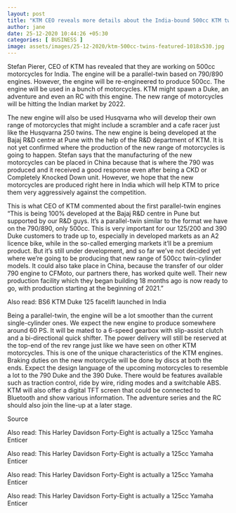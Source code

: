```yaml
---
layout: post
title: "KTM CEO reveals more details about the India-bound 500cc KTM twin-cylinder motorcycles"
author: jane 
date: 25-12-2020 10:44:26 +05:30 
categories: [ BUSINESS ] 
image: assets/images/25-12-2020/ktm-500cc-twins-featured-1018x530.jpg
---
```

Stefan Pierer, CEO of KTM has revealed that they are working on 500cc motorcycles for India. The engine will be a parallel-twin based on 790/890 engines. However, the engine will be re-engineered to produce 500cc. The engine will be used in a bunch of motorcycles. KTM might spawn a Duke, an adventure and even an RC with this engine. The new range of motorcycles will be hitting the Indian market by 2022.

The new engine will also be used Husqvarna who will develop their own range of motorcycles that might include a scrambler and a cafe racer just like the Husqvarna 250 twins. The new engine is being developed at the Bajaj R&D centre at Pune with the help of the R&D department of KTM. It is not yet confirmed where the production of the new range of motorcycles is going to happen. Stefan says that the manufacturing of the new motorcycles can be placed in China because that is where the 790 was produced and it received a good response even after being a CKD or Completely Knocked Down unit. However, we hope that the new motorcycles are produced right here in India which will help KTM to price them very aggressively against the competition.

This is what CEO of KTM commented about the first parallel-twin engines “This is being 100% developed at the Bajaj R&D centre in Pune but supported by our R&D guys. It’s a parallel-twin similar to the format we have on the 790/890, only 500cc. This is very important for our 125/200 and 390 Duke customers to trade up to, especially in developed markets as an A2 licence bike, while in the so-called emerging markets it’ll be a premium product. But it’s still under development, and so far we’ve not decided yet where we’re going to be producing that new range of 500cc twin-cylinder models. It could also take place in China, because the transfer of our older 790 engine to CFMoto, our partners there, has worked quite well. Their new production facility which they began building 18 months ago is now ready to go, with production starting at the beginning of 2021.”

Also read: BS6 KTM Duke 125 facelift launched in India

Being a parallel-twin, the engine will be a lot smoother than the current single-cylinder ones. We expect the new engine to produce somewhere around 60 PS. It will be mated to a 6-speed gearbox with slip-assist clutch and a bi-directional quick shifter. The power delivery will still be reserved at the top-end of the rev range just like we have seen on other KTM motorcycles. This is one of the unique characteristics of the KTM engines. Braking duties on the new motorcycle will be done by discs at both the ends. Expect the design language of the upcoming motorcycles to resemble a lot to the 790 Duke and the 390 Duke. There would be features available such as traction control, ride by wire, riding modes and a switchable ABS. KTM will also offer a digital TFT screen that could be connected to Bluetooth and show various information. The adventure series and the RC should also join the line-up at a later stage.

Source

Also read: This Harley Davidson Forty-Eight is actually a 125cc Yamaha Enticer

Also read: This Harley Davidson Forty-Eight is actually a 125cc Yamaha Enticer

Also read: This Harley Davidson Forty-Eight is actually a 125cc Yamaha Enticer

Also read: This Harley Davidson Forty-Eight is actually a 125cc Yamaha Enticer